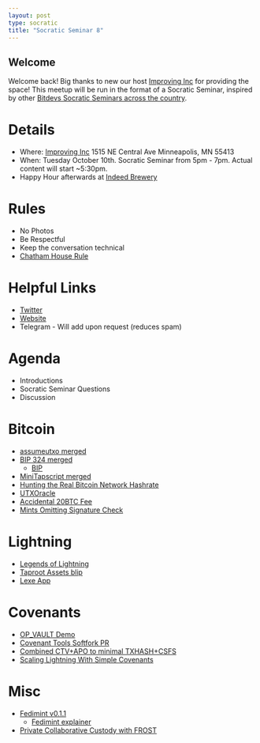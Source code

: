 ```yaml
---
layout: post
type: socratic
title: "Socratic Seminar 8"
---
```


## Welcome

Welcome back! Big thanks to new our host [Improving Inc](https://improving.com/) for providing the space!
This meetup will be run in the format of a Socratic Seminar, inspired by other [Bitdevs Socratic Seminars across the country](https://bitdevs.org/cities).

# Details
 - Where: [Improving Inc](https://www.google.com/maps/place/1515+NE+Central+Ave,+Minneapolis,+MN+55413/@45.0037797,-93.2469316,17z/data=!4m6!3m5!1s0x52b32d965c06ad57:0x277e62e6c3015129!8m2!3d45.0039428!4d-93.2456978!16s%2Fg%2F11bw3z3dw6) 1515 NE Central Ave Minneapolis, MN 55413
 - When: Tuesday October 10th. Socratic Seminar from 5pm - 7pm. Actual content will start ~5:30pm. 
 - Happy Hour afterwards at [Indeed Brewery](https://www.indeedbrewing.com/)

# Rules
 - No Photos
 - Be Respectful
 - Keep the conversation technical
 - [Chatham House Rule](https://www.facilitator.school/blog/chatham-house-rule)

# Helpful Links
 - [Twitter](https://twitter.com/BitcoinersMPLS)
 - [Website](https://bitdevsmpls.org)
 - Telegram - Will add upon request (reduces spam)

# Agenda
 - Introductions
 - Socratic Seminar Questions
 - Discussion

# Bitcoin
 - [assumeutxo merged](https://github.com/bitcoin/bitcoin/pull/27596)
 - [BIP 324 merged](https://github.com/bitcoin/bitcoin/pull/28331)
   - [BIP](https://github.com/dhruv/bips/blob/bip324/bip-0324.mediawiki)
 - [MiniTapscript merged](https://github.com/bitcoin/bitcoin/pull/27255)
 - [Hunting the Real Bitcoin Network Hashrate](https://blog.lopp.net/hunting-the-real-bitcoin-network-hashrate/)
 - [UTXOracle](https://utxo.live/oracle/)
 - [Accidental 20BTC Fee](https://mempool.space/tx/d5392d474b4c436e1c9d1f4ff4be5f5f9bb0eb2e26b61d2781751474b7e870fd)
 - [Mints Omitting Signature Check](https://twitter.com/mononautical/status/1705457795745595570)

# Lightning
 - [Legends of Lightning](https://www.thrillerbitcoin.com/legends-of-lightning-hackathon/)
 - [Taproot Assets blip](https://lists.linuxfoundation.org/pipermail/lightning-dev/2023-September/004089.html)
 - [Lexe App](https://twitter.com/lexeapp/status/1704643361548996879)

# Covenants
 - [OP_VAULT Demo](https://www.youtube.com/watch?v=7Zwm5iHFyBQ&t=1s)
 - [Covenant Tools Softfork PR](https://github.com/bitcoin/bitcoin/pull/28550)
 - [Combined CTV+APO to minimal TXHASH+CSFS](https://gist.github.com/reardencode/2aa98700b720174598d21989dd46e781)
 - [Scaling Lightning With Simple Covenants](https://lists.linuxfoundation.org/pipermail/bitcoin-dev/2023-September/021943.html)

# Misc
 - [Fedimint v0.1.1](https://github.com/fedimint/fedimint/releases/tag/v0.1.1)
   - [Fedimint explainer](https://fedimint.org/docs/intro)
 - [Private Collaborative Custody with FROST](https://gist.github.com/nickfarrow/4be776782bce0c12cca523cbc203fb9d/#private-collaborative-custody-with-frost)